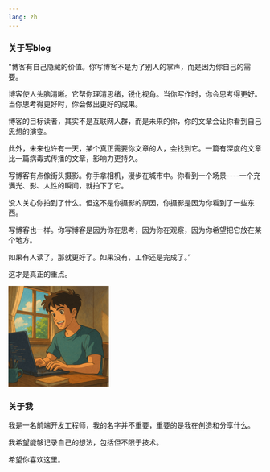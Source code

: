 ```yaml
---
lang: zh
---
```


### 关于写blog

"博客有自己隐藏的价值。你写博客不是为了别人的掌声，而是因为你自己的需要。

博客使人头脑清晰。它帮你理清思绪，锐化视角。当你写作时，你会思考得更好。当你思考得更好时，你会做出更好的成果。

博客的目标读者，其实不是互联网人群，而是未来的你，你的文章会让你看到自己思想的演变。

此外，未来也许有一天，某个真正需要你文章的人，会找到它。一篇有深度的文章比一篇病毒式传播的文章，影响力更持久。

写博客有点像街头摄影。你手拿相机，漫步在城市中。你看到一个场景----一个充满光、影、人性的瞬间，就拍下了它。

没人关心你拍到了什么。但这不是你摄影的原因，你摄影是因为你看到了一些东西。

写博客也一样。你写博客是因为你在思考，因为你在观察，因为你希望把它放在某个地方。

如果有人读了，那就更好了。如果没有，工作还是完成了。”

这才是真正的重点。

![](../../assets/imgs/avatar.png)

### 关于我

我是一名前端开发工程师，我的名字并不重要，重要的是我在创造和分享什么。

我希望能够记录自己的想法，包括但不限于技术。

希望你喜欢这里。
